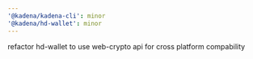 ```yaml
---
'@kadena/kadena-cli': minor
'@kadena/hd-wallet': minor
---
```


refactor hd-wallet to use web-crypto api for cross platform compability
